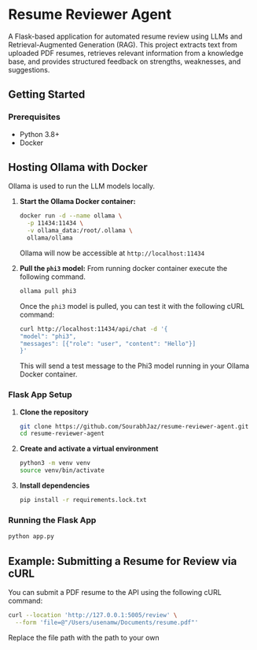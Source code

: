# Resume Reviewer Agent

A Flask-based application for automated resume review using LLMs and Retrieval-Augmented Generation (RAG). This project extracts text from uploaded PDF resumes, retrieves relevant information from a knowledge base, and provides structured feedback on strengths, weaknesses, and suggestions.

## Getting Started

### Prerequisites

- Python 3.8+
- Docker

## Hosting Ollama with Docker

Ollama is used to run the LLM models locally.

1. **Start the Ollama Docker container:**
   ```bash
   docker run -d --name ollama \
     -p 11434:11434 \
     -v ollama_data:/root/.ollama \
     ollama/ollama
   ```
   Ollama will now be accessible at `http://localhost:11434`

2. **Pull the `phi3` model:**
   From running docker container execute the following command.
   ```bash
   ollama pull phi3
   ```
   Once the `phi3` model is pulled, you can test it with the following cURL command:

   ```bash
   curl http://localhost:11434/api/chat -d '{
   "model": "phi3",
   "messages": [{"role": "user", "content": "Hello"}]
   }'
   ```
   This will send a test message to the Phi3 model running in your Ollama Docker container.

### Flask App Setup

1. **Clone the repository**
   ```bash
   git clone https://github.com/SourabhJaz/resume-reviewer-agent.git
   cd resume-reviewer-agent
   ```

2. **Create and activate a virtual environment**
   ```bash
   python3 -m venv venv
   source venv/bin/activate
   ```

3. **Install dependencies**
   ```bash
   pip install -r requirements.lock.txt
   ```

### Running the Flask App

```bash
python app.py
```

## Example: Submitting a Resume for Review via cURL

You can submit a PDF resume to the API using the following cURL command:

```bash
curl --location 'http://127.0.0.1:5005/review' \
  --form 'file=@"/Users/usenamw/Documents/resume.pdf"'
```

Replace the file path with the path to your own

